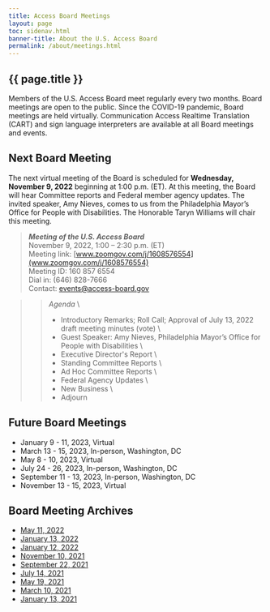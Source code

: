 ```yaml
---
title: Access Board Meetings
layout: page
toc: sidenav.html
banner-title: About the U.S. Access Board
permalink: /about/meetings.html
---
```


## {{ page.title }}

Members of the U.S. Access Board meet regularly every two months. Board meetings are open to the public. Since the COVID-19 pandemic, Board meetings are held virtually. Communication Access Realtime Translation (CART) and sign language interpreters are available at all Board meetings and events. 

## Next Board Meeting

The next virtual meeting of the Board is scheduled for **Wednesday, November 9, 2022** beginning at 1:00 p.m. (ET).  At this meeting, the Board will hear Committee reports and Federal member agency updates.  The invited speaker, Amy Nieves, comes to us from the Philadelphia Mayor’s Office for People with Disabilities.  The Honorable Taryn Williams will chair this meeting.

> ***Meeting of the U.S. Access Board*** \
> November 9, 2022, 1:00 – 2:30 p.m. (ET) \
> Meeting link:  [www.zoomgov.com/j/1608576554](www.zoomgov.com/j/1608576554) \
> Meeting ID:  160 857 6554 \
> Dial in:  (646) 828-7666 \
> Contact: [events@access-board.gov](mailto:events@access-board.gov) 

>>_Agenda_ \
>> * Introductory Remarks; Roll Call; Approval of July 13, 2022 draft meeting minutes (vote) \
>> * Guest Speaker: Amy Nieves, Philadelphia Mayor’s Office for People with Disabilities \
>> * Executive Director's Report \
>> * Standing Committee Reports \
>> * Ad Hoc Committee Reports \
>> * Federal Agency Updates \
>> * New Business \
>> * Adjourn


## Future Board Meetings

- January 9 - 11, 2023, Virtual
- March 13 - 15, 2023, In-person, Washington, DC
- May 8 - 10, 2023, Virtual
- July 24 - 26, 2023, In-person, Washington, DC
- September 11 - 13, 2023, In-person, Washington, DC
- November 13 - 15, 2023, Virtual

## Board Meeting Archives

- [May 11, 2022](https://www.youtube.com/watch?v=YEzOVtpOGaY)
- [January 13, 2022](https://www.youtube.com/watch?v=Mth5VLrWkr0)
- [January 12, 2022](https://www.youtube.com/watch?v=gJAbbPOILCg)
- [November 10, 2021](https://www.youtube.com/watch?v=mDKLJurVTcY)
- [September 22, 2021](https://www.youtube.com/watch?v=VBJBi-DQRRk)
- [July 14, 2021](https://www.youtube.com/watch?v=078ZOzcZaSs)
- [May 19, 2021](https://www.youtube.com/watch?v=-0YkBZZEoss)
- [March 10, 2021](https://www.youtube.com/watch?v=xI1j1V1SyjE)
- [January 13, 2021](https://www.youtube.com/watch?v=rR9RfhvM2sU&t=859s)
